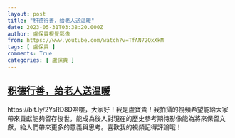 ```yaml
---
layout: post
title: "积德行善，给老人送温暖"
date: 2023-05-31T03:38:20.000Z
author: 盧保貴視覺影像
from: https://www.youtube.com/watch?v=TfAN72QxXkM
tags: [ 盧保貴 ]
comments: True
categories: [ 盧保貴 ]
---
```

<!--1685504300000-->
[积德行善，给老人送温暖](https://www.youtube.com/watch?v=TfAN72QxXkM)
------

<div>
https://bit.ly/2YsRD8D哈嘍，大家好！我是盧寶貴！我拍攝的視頻希望能給大家帶來貢獻能夠留存後世，能成為後人對現在的歷史參考期待影像能為將來保留文獻，給人們帶來更多的意義與思考。喜歡我的視頻記得評論哦！
</div>
